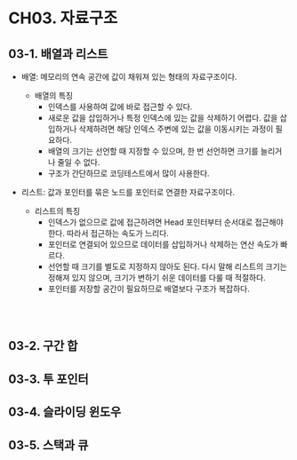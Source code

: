 # CH03. 자료구조

## 03-1. 배열과 리스트
- 배열: 메모리의 연속 공간에 값이 채워져 있는 형태의 자료구조이다. 
  - 배열의 특징
    - 인덱스를 사용하여 값에 바로 접근할 수 있다.
    - 새로운 값을 삽입하거나 특정 인덱스에 있는 값을 삭제하기 어렵다. 값을 삽입하거나 삭제하려면 해당 인덱스 주변에 있는 값을 이동시키는 과정이 필요하다.
    - 배열의 크기는 선언할 때 지정할 수 있으며, 한 번 선언하면 크기를 늘리거나 줄일 수 없다.
    - 구조가 간단하므로 코딩테스트에서 많이 사용한다.

- 리스트: 값과 포인터를 묶은 노드를 포인터로 연결한 자료구조이다.
  - 리스트의 특징
    - 인덱스가 없으므로 값에 접근하려면 Head 포인터부터 순서대로 접근해야 한다. 따라서 접근하는 속도가 느리다.
    - 포인터로 연결되어 있으므로 데이터를 삽입하거나 삭제하는 연산 속도가 빠르다.
    - 선언할 때 크기를 별도로 지정하지 않아도 된다. 다시 말해 리스트의 크기는 정해져 있지 않으며, 크기가 변하기 쉬운 데이터를 다룰 때 적절하다.
    - 포인터를 저장할 공간이 필요하므로 배열보다 구조가 복잡하다.

<br><br>



## 03-2. 구간 합

## 03-3. 투 포인터

## 03-4. 슬라이딩 윈도우

## 03-5. 스택과 큐